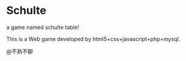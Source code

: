 Schulte
=======

a game named schulte table!

This is a Web game developed by html5+css+javascript+php+mysql.

@不熟不聊
